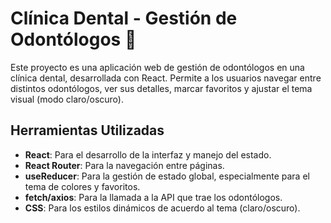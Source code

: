 # Clínica Dental - Gestión de Odontólogos 🦷

Este proyecto es una aplicación web de gestión de odontólogos en una clínica dental, desarrollada con React. Permite a los usuarios navegar entre distintos odontólogos, ver sus detalles, marcar favoritos y ajustar el tema visual (modo claro/oscuro).

## Herramientas Utilizadas

- **React**: Para el desarrollo de la interfaz y manejo del estado.
- **React Router**: Para la navegación entre páginas.
- **useReducer**: Para la gestión de estado global, especialmente para el tema de colores y favoritos.
- **fetch/axios**: Para la llamada a la API que trae los odontólogos.
- **CSS**: Para los estilos dinámicos de acuerdo al tema (claro/oscuro).
